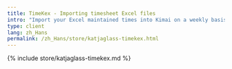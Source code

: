 ```yaml
---
title: TimeKex - Importing timesheet Excel files
intro: "Import your Excel maintained times into Kimai on a weekly basis. A flat customer/project/activity import from Excel is also available."
type: client
lang: zh_Hans
permalink: /zh_Hans/store/katjaglass-timekex.html
---
```


{% include store/katjaglass-timekex.md %}
